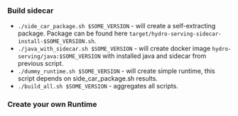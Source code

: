 ### Build sidecar
- `./side_car_package.sh $SOME_VERSION` - will create a self-extracting package. Package can be found here `target/hydro-serving-sidecar-install-$SOME_VERSION.sh`.
- `./java_with_sidecar.sh $SOME_VERSION` - will create docker image `hydro-serving/java:$SOME_VERSION` with installed java and sidecar from previous script.
- `./dummy_runtime.sh $SOME_VERSION` - will create simple runtime, this script depends on side_car_package.sh results.
- `./build_all.sh $SOME_VERSION` - aggregates all scripts.


### Create your own Runtime

